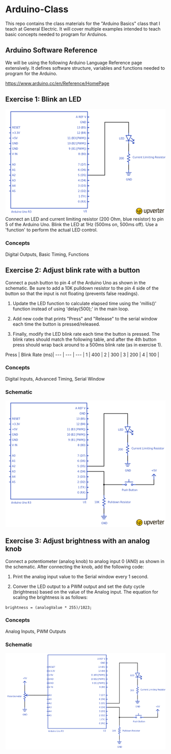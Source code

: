 # Arduino-Class
This repo contains the class materials for the "Arduino Basics" class that I teach at General Electric. It will cover multiple examples intended to teach basic concepts needed to program for Arduinos.

## Arduino Software Reference 
We will be using the following Arduino Language Reference page extensively. It defines software structure, variables and functions needed to program for the Arduino.

https://www.arduino.cc/en/Reference/HomePage

## Exercise 1: Blink an LED
![Exercise 1](/schematics/exercise_1.png)
Connect an LED and current limiting resistor (200 Ohm, blue resistor) to pin 5 of the Arduino Uno. Blink the LED at 1Hz (500ms on, 500ms off). Use a 'function' to perform the actual LED control.

### Concepts
Digital Outputs, Basic Timing, Functions


## Exercise 2: Adjust blink rate with a button

Connect a push button to pin 4 of the Arduino Uno as shown in the schematic. Be sure to add a 10K pulldown resistor to the pin 4 side of the button so that the input is not floating (prevents false readings). 

1. Update the LED function to calculate elapsed time using the 'millis()' function instead of using 'delay(500);' in the main loop.

2. Add new code that prints "Press" and "Release" to the serial window each time the button is pressed/released.

3. Finally, modify the LED blink rate each time the button is pressed. The blink rates should match the following table, and after the 4th button press should wrap back around to a 500ms blink rate (as in exercise 1).

Press | Blink Rate (ms)|
--- | --- | --- |
1 | 400 |
2 | 300 |
3 | 200 |
4 | 100 |

### Concepts
Digital Inputs, Advanced Timing, Serial Window

### Schematic
![Exercise 2](/schematics/exercise_2.png)


## Exercise 3: Adjust brightness with an analog knob

Connect a potentiometer (analog knob) to analog input 0 (AN0) as shown in the schematic. After connecting the knob, add the following code:

1. Print the analog input value to the Serial window every 1 second.

2. Conver the LED output to a PWM output and set the duty cycle (brightness) based on the value of the Analog input. The equation for scaling the brightness is as follows:

`brightness = (analogValue * 255)/1023;`

### Concepts
Analog Inputs, PWM Outputs

### Schematic
![Exercise 3](/schematics/exercise_3.png)



